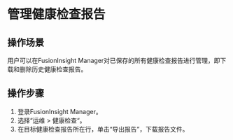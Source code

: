 # 管理健康检查报告<a name="admin_guide_000078"></a>

## 操作场景<a name="section27161899"></a>

用户可以在FusionInsight Manager对已保存的所有健康检查报告进行管理，即下载和删除历史健康检查报告。

## 操作步骤<a name="section52630205"></a>

1.  登录FusionInsight Manager。
2.  选择“运维  \>  健康检查“。
3.  在目标健康检查报告所在行，单击“导出报告”，下载报告文件。

